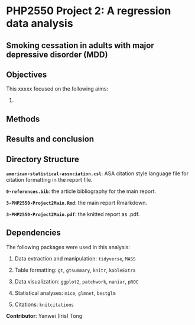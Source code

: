 # PHP2550 Project 2: A regression data analysis

## Smoking cessation in adults with major depressive disorder (MDD)

## Objectives

This xxxxx focused on the following aims:

1.  

## Methods


## Results and conclusion



## Directory Structure

**`american-statistical-association.csl`**: ASA citation style language file for citation formatting in the report file.

**`0-references.bib`**: the article bibliography for the main report.

**`3-PHP2550-Project2Main.Rmd`**: the main report Rmarkdown.

**`3-PHP2550-Project2Main.pdf`**: the knitted report as .pdf.

## Dependencies

The following packages were used in this analysis:

1)  Data extraction and manipulation: `tidyverse`, `MASS`

2)  Table formatting: `gt`, `gtsummary`, `knitr`, `kableExtra`

3)  Data visualization: `ggplot2`, `patchwork`, `naniar`, `pROC`

4)  Statistical analyses: `mice`, `glmnet`, `bestglm`

5)  Citations: `knitcitations`

**Contributor**: Yanwei (Iris) Tong
